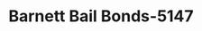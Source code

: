 ---
f_zip-code: 63601
f_state-code: MO
title: Barnett Bail Bonds-5147
f_phone: 573-431-3997
f_city-only: Park Hills
f_address: Park Hills Park Hills
f_location-unique-id: '5147'
slug: barnett-bail-bonds-5147
updated-on: '2024-05-30T13:46:58.046Z'
created-on: '2024-05-30T13:36:59.803Z'
published-on: '2024-05-30T13:54:32.469Z'
f_city-state: cms/city/park-hills-mo.md
f_company: cms/company/barnett-bail-bonds.md
f_state: cms/state/missouri.md
layout: '[payday-loan].html'
tags: payday-loan
---